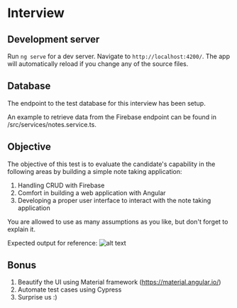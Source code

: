 # Interview

## Development server

Run `ng serve` for a dev server. Navigate to `http://localhost:4200/`. The app will automatically reload if you change any of the source files.

## Database

The endpoint to the test database for this interview has been setup.

An example to retrieve data from the Firebase endpoint can be found in /src/services/notes.service.ts.

## Objective

The objective of this test is to evaluate the candidate's capability in the following areas by building a simple note taking application:

1. Handling CRUD with Firebase
2. Comfort in building a web application with Angular
3. Developing a proper user interface to interact with the note taking application

You are allowed to use as many assumptions as you like, but don't forget to explain it.

Expected output for reference:
![alt text](https://github.com/nowcommsasia/interview/blob/main/src/assets/expected.png?raw=true)

## Bonus

1. Beautify the UI using Material framework (https://material.angular.io/)
2. Automate test cases using Cypress
3. Surprise us :)
